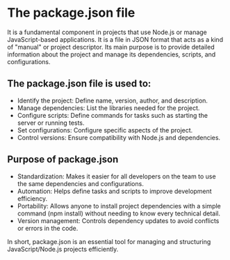 # The package.json file
It is a fundamental component in projects that use Node.js or manage JavaScript-based applications. It is a file in JSON format that acts as a kind of "manual"
or project descriptor. Its main purpose is to provide detailed information about the project and manage its dependencies, scripts, and configurations.
## The package.json file is used to:
- Identify the project: Define name, version, author, and description.
- Manage dependencies: List the libraries needed for the project.
- Configure scripts: Define commands for tasks such as starting the server or running tests.
- Set configurations: Configure specific aspects of the project.
- Control versions: Ensure compatibility with Node.js and dependencies.
## Purpose of package.json
- Standardization: Makes it easier for all developers on the team to use the same dependencies and configurations.
- Automation: Helps define tasks and scripts to improve development efficiency.
- Portability: Allows anyone to install project dependencies with a simple command (npm install) without needing to know every technical detail.
- Version management: Controls dependency updates to avoid conflicts or errors in the code.

In short, package.json is an essential tool for managing and structuring JavaScript/Node.js projects efficiently.
